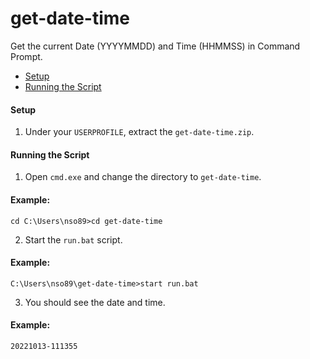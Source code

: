 # get-date-time
Get the current Date (YYYYMMDD) and Time (HHMMSS) in Command Prompt.

* [Setup](#setup)
* [Running the Script](#running-the-script)

#### <a name="setup"></a>Setup
1. Under your `USERPROFILE`, extract the `get-date-time.zip`.

#### <a name="running-the-script"></a>Running the Script
1. Open `cmd.exe` and change the directory to `get-date-time`.
#### Example:
```batch
cd C:\Users\nso89>cd get-date-time
```
2. Start the `run.bat` script.

#### Example:
```batch
C:\Users\nso89\get-date-time>start run.bat
```
3. You should see the date and time.

#### Example:
```batch
20221013-111355
```
